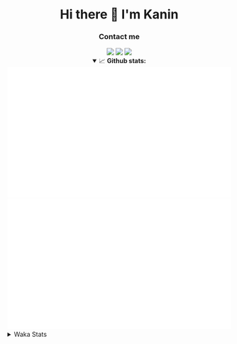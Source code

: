 <div align="center">
 <h1>Hi there 👋 I'm Kanin</h1>
 <h3>Contact me</h3>
 <a href="mailto:im@kanin.dev"><img src="https://img.shields.io/badge/gmail-%23D14836.svg?&style=for-the-badge&logo=gmail&logoColor=white"/></a>
 <a href="https://twitter.com/KaninDev"><img src="https://img.shields.io/badge/twitter-%231DA1F2.svg?&style=for-the-badge&logo=twitter&logoColor=white"/></a>
 <a href="https://www.linkedin.com/in/KaninDev"><img src="https://img.shields.io/badge/linkedin-%230077B5.svg?&style=for-the-badge&logo=linkedin&logoColor=white"/></a>
<details open>
  <summary>📈 <b>Github stats:</b></summary>
  <img src="https://github.com/Kanin/Kanin/blob/master/scripts/GitHubStats/generated/overview.svg"/>
  <img src="https://github.com/Kanin/Kanin/blob/master/scripts/GitHubStats/generated/languages.svg"/>
</details>
</div>

<details>
 <summary>Waka Stats</summary>

<!--START_SECTION:waka-->
![Code Time](http://img.shields.io/badge/Code%20Time-2%2C074%20hrs%2011%20mins-blue)

![Profile Views](http://img.shields.io/badge/Profile%20Views-0-blue)

![Lines of code](https://img.shields.io/badge/From%20Hello%20World%20I%27ve%20Written-871.8%20thousand%20lines%20of%20code-blue)

**🐱 My GitHub Data** 

> 📦 101.8 kB Used in GitHub's Storage 
 > 
> 🏆 493 Contributions in the Year 2023
 > 
> 🚫 Not Opted to Hire
 > 
> 📜 22 Public Repositories 
 > 
> 🔑 10 Private Repositories 
 > 
**I'm an Early 🐤** 

```text
🌞 Morning                2200 commits        ██████░░░░░░░░░░░░░░░░░░░   24.64 % 
🌆 Daytime                2718 commits        ████████░░░░░░░░░░░░░░░░░   30.44 % 
🌃 Evening                2627 commits        ███████░░░░░░░░░░░░░░░░░░   29.42 % 
🌙 Night                  1383 commits        ████░░░░░░░░░░░░░░░░░░░░░   15.49 % 
```
📅 **I'm Most Productive on Monday** 

```text
Monday                   1659 commits        █████░░░░░░░░░░░░░░░░░░░░   18.58 % 
Tuesday                  1206 commits        ███░░░░░░░░░░░░░░░░░░░░░░   13.51 % 
Wednesday                835 commits         ██░░░░░░░░░░░░░░░░░░░░░░░   09.35 % 
Thursday                 1311 commits        ████░░░░░░░░░░░░░░░░░░░░░   14.68 % 
Friday                   1461 commits        ████░░░░░░░░░░░░░░░░░░░░░   16.36 % 
Saturday                 891 commits         ██░░░░░░░░░░░░░░░░░░░░░░░   09.98 % 
Sunday                   1565 commits        ████░░░░░░░░░░░░░░░░░░░░░   17.53 % 
```


📊 **This Week I Spent My Time On** 

```text
🕑︎ Time Zone: America/New_York

💬 Programming Languages: 
Python                   3 hrs 3 mins        ████████████████████████░   95.18 % 
Text                     7 mins              █░░░░░░░░░░░░░░░░░░░░░░░░   03.71 % 
XML                      1 min               ░░░░░░░░░░░░░░░░░░░░░░░░░   00.65 % 
Markdown                 0 secs              ░░░░░░░░░░░░░░░░░░░░░░░░░   00.39 % 
requirements.txt         0 secs              ░░░░░░░░░░░░░░░░░░░░░░░░░   00.07 % 

🔥 Editors: 
PyCharm                  3 hrs 13 mins       █████████████████████████   100.00 % 

🐱‍💻 Projects: 
BB-CommunityBot          3 hrs 13 mins       █████████████████████████   100.00 % 

💻 Operating System: 
Windows                  3 hrs 13 mins       █████████████████████████   100.00 % 
```

**I Mostly Code in Python** 

```text
Python                   26 repos            ██████████████░░░░░░░░░░░   57.78 % 
Java                     7 repos             ████░░░░░░░░░░░░░░░░░░░░░   15.56 % 
JavaScript               4 repos             ██░░░░░░░░░░░░░░░░░░░░░░░   08.89 % 
Kotlin                   2 repos             █░░░░░░░░░░░░░░░░░░░░░░░░   04.44 % 
HTML                     2 repos             █░░░░░░░░░░░░░░░░░░░░░░░░   04.44 % 
```



**Timeline**

![Lines of Code chart](https://raw.githubusercontent.com/Kanin/Kanin/master/assets/bar_graph.png)


 Last Updated on 09/08/2023 23:04:55 UTC
<!--END_SECTION:waka-->
</details>
